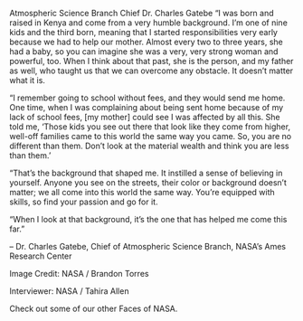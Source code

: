 Atmospheric Science Branch Chief Dr. Charles Gatebe 
 “I was born and raised in Kenya and come from a very humble background. I’m one of nine kids and the third born, meaning that I started responsibilities very early because we had to help our mother. Almost every two to three years, she had a baby, so you can imagine she was a very, very strong woman and powerful, too. When I think about that past, she is the person, and my father as well, who taught us that we can overcome any obstacle. It doesn’t matter what it is.

“I remember going to school without fees, and they would send me home. One time, when I was complaining about being sent home because of my lack of school fees, [my mother] could see I was affected by all this. She told me, ‘Those kids you see out there that look like they come from higher, well-off families came to this world the same way you came. So, you are no different than them. Don’t look at the material wealth and think you are less than them.’

“That’s the background that shaped me. It instilled a sense of believing in yourself. Anyone you see on the streets, their color or background doesn’t matter; we all come into this world the same way. You’re equipped with skills, so find your passion and go for it.

“When I look at that background, it’s the one that has helped me come this far.”

– Dr. Charles Gatebe, Chief of Atmospheric Science Branch, NASA’s Ames Research Center

Image Credit: NASA / Brandon Torres

Interviewer: NASA / Tahira Allen

Check out some of our other Faces of NASA.